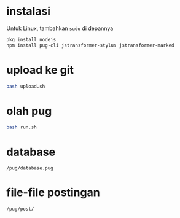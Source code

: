 # instalasi

Untuk Linux, tambahkan `sudo` di depannya

```bash
pkg install nodejs
npm install pug-cli jstransformer-stylus jstransformer-marked
```

# upload ke git

```bash
bash upload.sh
```

# olah pug

```bash
bash run.sh 
```

# database

```
/pug/database.pug
```

# file-file postingan

```
/pug/post/
```
